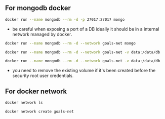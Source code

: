## For mongodb docker

```bash
docker run --name mongodb --rm -d -p 27017:27017 mongo
```

- be careful when exposing a port of a DB ideally it should be in a internal network managed by docker.

```bash
docker run --name mongodb --rm -d --network goals-net mongo
```

```bash
docker run --name mongodb --rm -d --network goals-net -v data:/data/db mongo
```

```bash
docker run --name mongodb --rm -d --network goals-net -v data:/data/db -e MONGO_INITDB_ROOT_USERNAME=omar -e  MONGO_INITDB_ROOT_PASSWORD=secret mongo
```

- you need to remove the existing volume if it's been created before the security root user credentials.

## For docker network

```bash
docker network ls

docker network create goals-net
```
